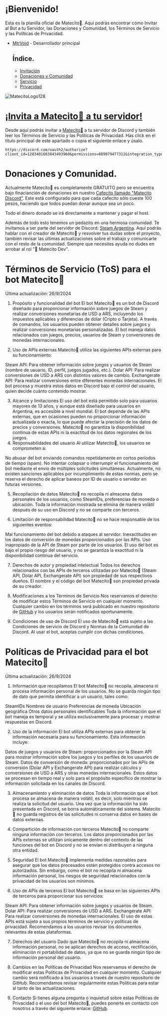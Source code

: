 # ¡Bienvenido!

Esta es la planilla oficial de Matecito🧉. Aquí podrás encontrar cómo Invitar al Bot a tu Servidor, las Donaciones y Comunidad, los Términos de Servicio y las Políticas de Privacidad.

- [MtrVoid](https://github.com/MtrVoid) - Desarrollador principal
  ## Índice.
  - [Invitación](https://github.com/MtrVoid/matecito_services?tab=readme-ov-file#invita-a-matecito-a-tu-servidor)
  - [Donaciones y Comunidad](https://github.com/MtrVoid/matecito_services?tab=readme-ov-file#donaciones-y-comunidad)
  - [Servicio](https://github.com/MtrVoid/matecito_services?tab=readme-ov-file#t%C3%A9rminos-de-servicio-tos-para-el-bot-matecito)
  - [Privacidad](https://github.com/MtrVoid/matecito_services?tab=readme-ov-file#pol%C3%ADticas-de-privacidad-para-el-bot-matecito)

![MatecitoLogo128](https://github.com/user-attachments/assets/e7f8420f-3a71-4561-b1ea-ee8032492e46)

# [¡Invita a Matecito🧉 a tu servidor!](https://discord.com/oauth2/authorize?client_id=1283401603843493960&permissions=689879477312&integration_type=0&scope=bot)
Desde aquí podrás invitar a [Matecito🧉](https://discord.com/oauth2/authorize?client_id=1283401603843493960&permissions=689879477312&integration_type=0&scope=bot) a tu servidor de Discord y también leer los Términos de Servicio y las Políticas de Privacidad.
Has click en el título principal de este apartado o copia el siguiente enlace y úsalo.
  
  ```
https://discord.com/oauth2/authorize?client_id=1283401603843493960&permissions=689879477312&integration_type=0&scope=bot
  ```

# Donaciones y Comunidad.
Actualmente Matecito🧉 es completamente GRATUITO pero se encuentra bajo finacianción de donaciones en nuestro [Cafecito llamado "Matecito Discord"](https://cafecito.app/matecitobotdiscord). Este está configurado para que cada cafecito sólo cueste 100 pesos, haciendo que todos puedan donar aunque sea un poco.
  
Todo el dinero donado se irá directamente a mantener y pagar el host.

Además de todo esto tenemos un pedazito en una hermosa comunidad. Te invitamos a ser parte del servidor de Discord: [Steam Argentina](https://discord.gg/2DynfUtQjy). Aquí podrás hablar con el creador de Matecito🧉 y resvolver tus dudas sobre el proyecto, también revisar las últimas actualizaciones sobre el trabajo y comunicarte con el resto de la comunidad. Siempre que necesites ayuda no dudes en arrobar al rol "🧉 Matecito Dev".

# Términos de Servicio (ToS) para el bot Matecito🧉
Última actualización: 26/9/2024

1. Propósito y funcionalidad del bot
El bot Matecito🧉 es un bot de Discord diseñado para proporcionar información sobre juegos de Steam y realizar conversiones monetarias de USD a ARS, incluyendo los impuestos aplicables y diferencias de dólar (Cripto o Tarjeta). A través de comandos, los usuarios pueden obtener detalles sobre juegos y realizar conversiones monetarias personalizadas. El bot maneja datos relacionados con juegos, precios, usuarios de Steam y conversiones de monedas internacionales.

2. Uso de APIs externas
Matecito🧉 utiliza las siguientes APIs externas para su funcionamiento:

Steam API: Para obtener información sobre juegos y usuarios de Steam (nombre de usuario, ID, perfil, juegos jugados, etc.).
Dolar API: Para realizar conversiones de USD a ARS con distintos valores de cambio.
Exchangerate API: Para realizar conversiones entre diferentes monedas internacionales.
El bot procesa y muestra estos datos en Discord bajo el control del usuario, quien decide cuánto contenido mostrar.

3. Alcance y limitaciones
El uso del bot está permitido solo para usuarios mayores de 13 años, y aunque está diseñado para usuarios en Argentina, es accesible a nivel mundial.
El bot depende de las APIs externas, que en ocasiones pueden no proporcionar información actualizada o exacta, lo que puede afectar la precisión de los datos de precios y conversiones.
Matecito🧉 no garantiza la disponibilidad continua de estas APIs ni la exactitud de los datos regionales de los juegos.
4. Responsabilidades del usuario
Al utilizar Matecito🧉, los usuarios se comprometen a:

No abusar del bot enviando comandos repetidamente en cortos períodos de tiempo (spam).
No intentar colapsar o interrumpir el funcionamiento del bot mediante el envío de múltiples solicitudes simultáneas.
Actualmente, no existen sanciones aplicables por incumplimiento de estas normas, pero se reserva el derecho de aplicar baneos por ID de usuario o servidor en futuras versiones.

5. Recopilación de datos
Matecito🧉 no recopila ni almacena datos personales de los usuarios, como SteamIDs, preferencias de moneda o ubicación. Toda la información mostrada se elimina de manera volátil después de su uso en Discord y no se comparte con terceros.

6. Limitación de responsabilidad
Matecito🧉 no se hace responsable de los siguientes eventos:

Mal funcionamiento del bot debido a ataques al servidor.
Inexactitudes en los datos de conversión de monedas proporcionados por las APIs.
Uso inapropiado de la API de Steam por parte de los usuarios.
El uso del bot es bajo el propio riesgo del usuario, y no se garantiza la exactitud ni la disponibilidad continua del servicio.

7. Derechos de autor y propiedad intelectual
Todos los derechos relacionados con las APIs de terceros utilizadas por Matecito🧉 (Steam API, Dolar API, Exchangerate API) son propiedad de sus respectivos dueños. El nombre y el código del bot Matecito🧉 son propiedad privada de su creador.

8. Modificaciones a los Términos de Servicio
Nos reservamos el derecho de modificar estos Términos de Servicio en cualquier momento. Cualquier cambio en los términos será publicado en nuestro repositorio de [GitHub](https://github.com/MtrVoid/matecito_services) y los usuarios serán notificados oportunamente.

9. Condiciones de uso de Discord
El uso de Matecito🧉 está sujeto a las Condiciones de servicio de Discord y Normas de la Comunidad de Discord. Al usar el bot, aceptas cumplir con dichas condiciones.

# Políticas de Privacidad para el bot Matecito🧉
Última actualización: 26/9/2024

1. Información que recopilamos
El bot Matecito🧉 no recopila, almacena ni procesa información personal de los usuarios. No se guarda ningún tipo de dato que permita identificar a un usuario, tales como:

SteamIDs
Nombres de usuario
Preferencias de moneda
Ubicación geográfica
Otros datos personales identificables
Toda la información que el bot maneja es temporal y se utiliza exclusivamente para procesar y mostrar respuestas en Discord.

2. Uso de la información
El bot utiliza APIs externas para obtener la información necesaria para su funcionamiento. Esta información incluye:

Datos de juegos y usuarios de Steam: proporcionados por la Steam API para mostrar información sobre los juegos y los perfiles de los usuarios de Steam.
Datos de conversión de moneda: proporcionados por las APIs de conversión (Dolar API y Exchangerate API) para realizar cálculos y conversiones de USD a ARS y otras monedas internacionales.
Estos datos se procesan en tiempo real y solo para el propósito específico de mostrar la información solicitada en los canales de Discord.

3. Almacenamiento y eliminación de datos
Toda la información que el bot procesa se almacena de manera volátil, es decir, solo mientras se realiza la solicitud del usuario. Una vez que la información ha sido presentada en Discord, se borra automáticamente del sistema. Matecito🧉 no guarda registros de las solicitudes ni conserva datos en bases de datos externas.

4. Compartición de información con terceros
Matecito🧉 no comparte ninguna información con terceros. Los datos proporcionados por las APIs externas se utilizan únicamente dentro del contexto de las funciones del bot en Discord y no se envían ni distribuyen a ninguna otra entidad.

5. Seguridad
El bot Matecito🧉 implementa medidas razonables para asegurar que los datos procesados estén protegidos contra accesos no autorizados. Sin embargo, como el bot no recopila ni almacena información personal, los riesgos de seguridad relacionados con la privacidad de los usuarios son mínimos.

6. Uso de APIs de terceros
El bot Matecito🧉 se basa en las siguientes APIs de terceros para proporcionar sus servicios:

Steam API: Para obtener información sobre juegos y usuarios de Steam.
Dolar API: Para realizar conversiones de USD a ARS.
Exchangerate API: Para realizar conversiones de monedas internacionales.
El uso de estas APIs está sujeto a sus propios términos de servicio y políticas de privacidad. Recomendamos a los usuarios revisar los documentos relevantes de estas plataformas.

7. Derechos del usuario
Dado que Matecito🧉 no recopila ni almacena información personal, no se aplican derechos de acceso, rectificación, eliminación ni portabilidad de datos, ya que no se guarda ningún tipo de información personal del usuario.

8. Cambios en las Políticas de Privacidad
Nos reservamos el derecho de modificar estas Políticas de Privacidad en cualquier momento. Cualquier cambio será notificado a los usuarios a través de nuestro repositorio de GitHub. Recomendamos revisar regularmente estas Políticas para estar al tanto de las actualizaciones.

9. Contacto
Si tienes alguna pregunta o inquietud sobre estas Políticas de Privacidad o el uso del bot Matecito🧉, puedes ponerte en contacto con nosotros a través del siguiente enlace: [GitHub](https://github.com/MtrVoid/matecito_services).
